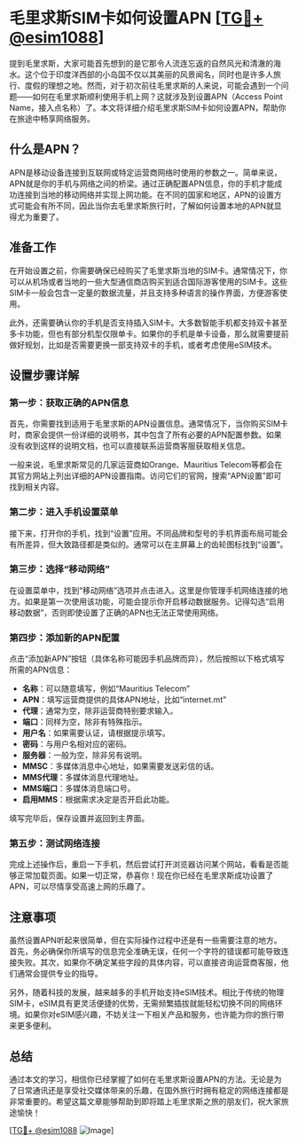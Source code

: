 # 毛里求斯SIM卡如何设置APN [[TG💪+ @esim1088](https://t.me/s/esim1088)]

提到毛里求斯，大家可能首先想到的是它那令人流连忘返的自然风光和清澈的海水。这个位于印度洋西部的小岛国不仅以其美丽的风景闻名，同时也是许多人旅行、度假的理想之地。然而，对于初次前往毛里求斯的人来说，可能会遇到一个问题——如何在毛里求斯顺利使用手机上网？这就涉及到设置APN（Access Point Name，接入点名称）了。本文将详细介绍毛里求斯SIM卡如何设置APN，帮助你在旅途中畅享网络服务。

## 什么是APN？

APN是移动设备连接到互联网或特定运营商网络时使用的参数之一。简单来说，APN就是你的手机与网络之间的桥梁。通过正确配置APN信息，你的手机才能成功连接到当地的移动网络并实现上网功能。在不同的国家和地区，APN的设置方式可能会有所不同，因此当你去毛里求斯旅行时，了解如何设置本地的APN就显得尤为重要了。

## 准备工作

在开始设置之前，你需要确保已经购买了毛里求斯当地的SIM卡。通常情况下，你可以从机场或者当地的一些大型通信商店购买到适合国际游客使用的SIM卡。这些SIM卡一般会包含一定量的数据流量，并且支持多种语言的操作界面，方便游客使用。

此外，还需要确认你的手机是否支持插入SIM卡。大多数智能手机都支持双卡甚至多卡功能，但也有部分机型仅限单卡。如果你的手机是单卡设备，那么就需要提前做好规划，比如是否需要更换一部支持双卡的手机，或者考虑使用eSIM技术。

## 设置步骤详解

### 第一步：获取正确的APN信息

首先，你需要找到适用于毛里求斯的APN设置信息。通常情况下，当你购买SIM卡时，商家会提供一份详细的说明书，其中包含了所有必要的APN配置参数。如果没有收到这样的说明文档，也可以直接联系运营商客服获取相关信息。

一般来说，毛里求斯常见的几家运营商如Orange、Mauritius Telecom等都会在其官方网站上列出详细的APN设置指南。访问它们的官网，搜索“APN设置”即可找到相关内容。

### 第二步：进入手机设置菜单

接下来，打开你的手机，找到“设置”应用。不同品牌和型号的手机界面布局可能会有所差异，但大致路径都是类似的。通常可以在主屏幕上的齿轮图标找到“设置”。

### 第三步：选择“移动网络”

在设置菜单中，找到“移动网络”选项并点击进入。这里是你管理手机网络连接的地方。如果是第一次使用该功能，可能会提示你开启移动数据服务。记得勾选“启用移动数据”，否则即使设置了正确的APN也无法正常使用网络。

### 第四步：添加新的APN配置

点击“添加新APN”按钮（具体名称可能因手机品牌而异），然后按照以下格式填写所需的APN信息：

- **名称**：可以随意填写，例如“Mauritius Telecom”
- **APN**：填写运营商提供的具体APN地址，比如“internet.mt”
- **代理**：通常为空，除非运营商特别要求输入。
- **端口**：同样为空，除非有特殊指示。
- **用户名**：如果需要认证，请根据提示填写。
- **密码**：与用户名相对应的密码。
- **服务器**：一般为空，除非另有说明。
- **MMSC**：多媒体消息中心地址，如果需要发送彩信的话。
- **MMS代理**：多媒体消息代理地址。
- **MMS端口**：多媒体消息端口号。
- **启用MMS**：根据需求决定是否开启此功能。

填写完毕后，保存设置并返回到主界面。

### 第五步：测试网络连接

完成上述操作后，重启一下手机，然后尝试打开浏览器访问某个网站，看看是否能够正常加载页面。如果一切正常，恭喜你！现在你已经在毛里求斯成功设置了APN，可以尽情享受高速上网的乐趣了。

## 注意事项

虽然设置APN听起来很简单，但在实际操作过程中还是有一些需要注意的地方。首先，务必确保你所填写的信息完全准确无误，任何一个字符的错误都可能导致连接失败。其次，如果你不确定某些字段的具体内容，可以直接咨询运营商客服，他们通常会提供专业的指导。

另外，随着科技的发展，越来越多的手机开始支持eSIM技术。相比于传统的物理SIM卡，eSIM具有更灵活便捷的优势，无需频繁插拔就能轻松切换不同的网络环境。如果你对eSIM感兴趣，不妨关注一下相关产品和服务，也许能为你的旅行带来更多便利。

## 总结

通过本文的学习，相信你已经掌握了如何在毛里求斯设置APN的方法。无论是为了日常通讯还是享受社交媒体带来的乐趣，在国外旅行时拥有稳定的网络连接都是非常重要的。希望这篇文章能够帮助到即将踏上毛里求斯之旅的朋友们，祝大家旅途愉快！

[[TG💪+ @esim1088](https://t.me/s/esim1088) ![Image](https://i.postimg.cc/4NQfJmqS/Snipaste-2025-05-13-00-14-12.png)]